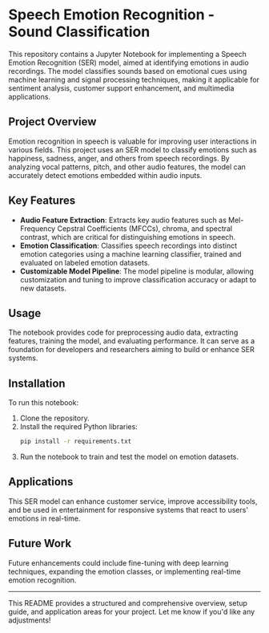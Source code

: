 # Speech Emotion Recognition - Sound Classification

This repository contains a Jupyter Notebook for implementing a Speech Emotion Recognition (SER) model, aimed at identifying emotions in audio recordings. The model classifies sounds based on emotional cues using machine learning and signal processing techniques, making it applicable for sentiment analysis, customer support enhancement, and multimedia applications.

## Project Overview

Emotion recognition in speech is valuable for improving user interactions in various fields. This project uses an SER model to classify emotions such as happiness, sadness, anger, and others from speech recordings. By analyzing vocal patterns, pitch, and other audio features, the model can accurately detect emotions embedded within audio inputs.

## Key Features

- **Audio Feature Extraction**: Extracts key audio features such as Mel-Frequency Cepstral Coefficients (MFCCs), chroma, and spectral contrast, which are critical for distinguishing emotions in speech.
- **Emotion Classification**: Classifies speech recordings into distinct emotion categories using a machine learning classifier, trained and evaluated on labeled emotion datasets.
- **Customizable Model Pipeline**: The model pipeline is modular, allowing customization and tuning to improve classification accuracy or adapt to new datasets.

## Usage

The notebook provides code for preprocessing audio data, extracting features, training the model, and evaluating performance. It can serve as a foundation for developers and researchers aiming to build or enhance SER systems.

## Installation

To run this notebook:
1. Clone the repository.
2. Install the required Python libraries:
   ```bash
   pip install -r requirements.txt
   ```
3. Run the notebook to train and test the model on emotion datasets.

## Applications

This SER model can enhance customer service, improve accessibility tools, and be used in entertainment for responsive systems that react to users' emotions in real-time.

## Future Work

Future enhancements could include fine-tuning with deep learning techniques, expanding the emotion classes, or implementing real-time emotion recognition.

---

This README provides a structured and comprehensive overview, setup guide, and application areas for your project. Let me know if you'd like any adjustments!
